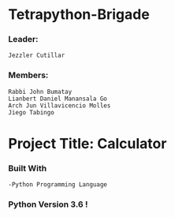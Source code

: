 # **Tetrapython-Brigade**

### **Leader:**
```
Jezzler Cutillar
```
### **Members:** 
```
Rabbi John Bumatay 
Lianbert Daniel Manansala Go 
Arch Jun Villavicencio Molles
Jiego Tabingo
```


# **Project Title: Calculator**

### Built With
```
-Python Programming Language

```
### **Python Version 3.6** !
